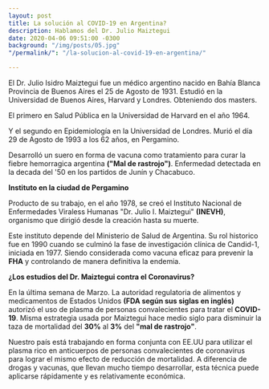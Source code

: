 ```yaml
---
layout: post
title: La solución al COVID-19 en Argentina?
description: Hablamos del Dr. Julio Maiztegui
date: 2020-04-06 09:51:00 -0300
background: "/img/posts/05.jpg"
"/permalink/": "/la-solucion-al-covid-19-en-argentina/"

---
```

El Dr. Julio Isidro Maiztegui fue un médico argentino nacido en Bahía Blanca Provincia de Buenos Aires el 25 de Agosto de 1931. Estudió en la Universidad de Buenos Aires, Harvard y Londres. Obteniendo dos masters.

El primero en Salud Pública en la Universidad de Harvard en el año 1964.

Y el segundo en Epidemiología en la Universidad de Londres. Murió el día 29 de Agosto de 1993 a los 62 años, en Pergamino.

Desarrolló un suero en forma de vacuna como tratamiento para curar la fiebre hemorragica argentina **("Mal de rastrojo")**.  Enfermedad detectada en la decada del '50 en los partidos de Junín y Chacabuco.

**Instituto en la ciudad de Pergamino**

Producto de su trabajo, en el año 1978, se creó el Instituto Nacional de Enfermedades Viraless Humanas "Dr. Julio I. Maiztegui" **(INEVH)**, organismo que dirigió desde la creación hasta su muerte.

Este instituto depende del Ministerio de Salud de Argentina. Su rol historico fue en 1990 cuando se culminó la fase de investigación clínica de Candid-1, iniciada en 1977. Siendo considerada como vacuna eficaz para prevenir la **FHA** y controlando de manera definitiva la endemia.

**¿Los estudios del Dr. Maiztegui contra el Coronavirus?**

En la última semana de Marzo. La autoridad regulatoria de alimentos y medicamentos de Estados Unidos **(FDA según sus siglas en inglés)** autorizó el uso de plasma de personas convalecientes para tratar el **COVID-19**. Misma estrategia usada por Maiztegui hace medio siglo para disminuir la taza de mortalidad del **30%** al **3%** del **"mal de rastrojo"**.

Nuestro país está trabajando en forma conjunta con EE.UU para utilizar el plasma rico en anticuerpos de personas convalecientes de coronavirus para lograr el mismo efecto de reducción de mortalidad. A diferencia de drogas y vacunas, que llevan mucho tiempo desarrollar, esta técnica puede aplicarse rápidamente y es relativamente económica.